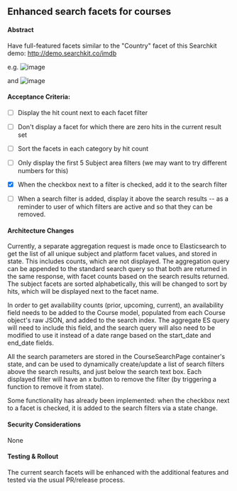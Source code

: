 ## Enhanced search facets for courses

#### Abstract
Have full-featured facets similar to the "Country" facet of this Searchkit demo: http://demo.searchkit.co/imdb

e.g. 
![image](https://user-images.githubusercontent.com/430126/53446383-d6c1e680-39e0-11e9-8271-d124e887988d.png)

and 
![image](https://user-images.githubusercontent.com/430126/53446400-e17c7b80-39e0-11e9-9654-ee1ff3e4533b.png)



#### Acceptance Criteria:

- [ ] Display the hit count next to each facet filter
- [ ] Don't display a facet for which there are zero hits in the current result set
- [ ] Sort the facets in each category by hit count
- [ ] Only display the first 5 Subject area filters (we may want to try different numbers for this)
- [X] When the checkbox next to a filter is checked, add it to the search filter
- [ ] When a search filter is added, display it above the search results -- as a reminder to user of which filters are 
active and so that they can be removed. 


#### Architecture Changes

Currently, a separate aggregation request is made once to Elasticsearch to get the list of all unique subject and 
platform facet values, and stored in state.  This includes counts, which are not displayed.  The aggregation query
can be appended to the standard search query so that both are returned in the same response, with facet counts based on the 
search results returned.  The subject facets are sorted alphabetically, this will be changed to sort by hits, which 
will be displayed next to the facet name.  

In order to get availability counts (prior, upcoming, current), an availability field needs to be added to the Course 
model, populated from each Course object's raw JSON, and added to the search index.  The aggregate ES query will need to include this field, and the search query will also need to be modified to use it instead of a date range based on the start_date and end_date fields. 

All the search parameters are stored in the CourseSearchPage container's state, and can be used to dynamically create/update
a list of search filters above the search results, and just below the search text box.  Each displayed filter will have an 
x button to remove the filter (by triggering a function to remove it from state).

Some functionality has already been implemented: when the checkbox next to a facet is checked, it is added to the 
search filters via a state change.

#### Security Considerations
None

#### Testing & Rollout
The current search facets will be enhanced with the additional features and tested via the usual PR/release 
process.

